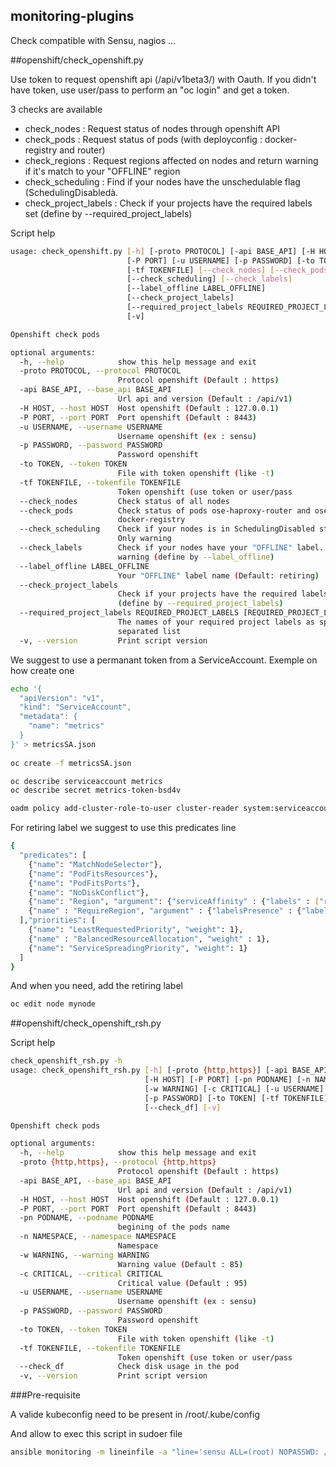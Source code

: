 ## monitoring-plugins
Check compatible with Sensu, nagios ...

##openshift/check_openshift.py

Use token to request openshift api (/api/v1beta3/)  with Oauth.
If you didn't have token, use user/pass to perform an "oc login" and get a token.

3 checks are available
  * check_nodes : Request status of nodes through openshift API
  * check_pods : Request status of pods (with deployconfig : docker-registry and router)
  * check_regions : Request regions affected on nodes and return warning if it's  match to your "OFFLINE" region
  * check_scheduling : Find if your nodes have the unschedulable flag (SchedulingDisabledà.
  * check_project_labels : Check if your projects have the required labels set (define by --required_project_labels)

Script help

```bash
usage: check_openshift.py [-h] [-proto PROTOCOL] [-api BASE_API] [-H HOST]
                          [-P PORT] [-u USERNAME] [-p PASSWORD] [-to TOKEN]
                          [-tf TOKENFILE] [--check_nodes] [--check_pods]
                          [--check_scheduling] [--check_labels]
                          [--label_offline LABEL_OFFLINE]
                          [--check_project_labels]
                          [--required_project_labels REQUIRED_PROJECT_LABELS [REQUIRED_PROJECT_LABELS ...]]
                          [-v]

Openshift check pods

optional arguments:
  -h, --help            show this help message and exit
  -proto PROTOCOL, --protocol PROTOCOL
                        Protocol openshift (Default : https)
  -api BASE_API, --base_api BASE_API
                        Url api and version (Default : /api/v1)
  -H HOST, --host HOST  Host openshift (Default : 127.0.0.1)
  -P PORT, --port PORT  Port openshift (Default : 8443)
  -u USERNAME, --username USERNAME
                        Username openshift (ex : sensu)
  -p PASSWORD, --password PASSWORD
                        Password openshift
  -to TOKEN, --token TOKEN
                        File with token openshift (like -t)
  -tf TOKENFILE, --tokenfile TOKENFILE
                        Token openshift (use token or user/pass
  --check_nodes         Check status of all nodes
  --check_pods          Check status of pods ose-haproxy-router and ose-
                        docker-registry
  --check_scheduling    Check if your nodes is in SchedulingDisabled stat.
                        Only warning
  --check_labels        Check if your nodes have your "OFFLINE" label. Only
                        warning (define by --label_offline)
  --label_offline LABEL_OFFLINE
                        Your "OFFLINE" label name (Default: retiring)
  --check_project_labels
                        Check if your projects have the required labels set
                        (define by --required_project_labels)
  --required_project_labels REQUIRED_PROJECT_LABELS [REQUIRED_PROJECT_LABELS ...]
                        The names of your required project labels as space
                        separated list
  -v, --version         Print script version
```

We suggest to use a permanant token from a ServiceAccount. Exemple on how create one

```bash
echo '{
  "apiVersion": "v1",
  "kind": "ServiceAccount",
  "metadata": {
    "name": "metrics"
  }
}' > metricsSA.json
 
oc create -f metricsSA.json

oc describe serviceaccount metrics
oc describe secret metrics-token-bsd4v

oadm policy add-cluster-role-to-user cluster-reader system:serviceaccount:default:metrics
```

For retiring label we suggest to use this predicates line

```bash
{
  "predicates": [
    {"name": "MatchNodeSelector"},
    {"name": "PodFitsResources"},
    {"name": "PodFitsPorts"},
    {"name": "NoDiskConflict"},
    {"name": "Region", "argument": {"serviceAffinity" : {"labels" : ["region"]}}},
    {"name" : "RequireRegion", "argument" : {"labelsPresence" : {"labels" : ["retiring"], "presence" : false}}}
  ],"priorities": [
    {"name": "LeastRequestedPriority", "weight": 1},
    {"name" : "BalancedResourceAllocation", "weight" : 1},
    {"name": "ServiceSpreadingPriority", "weight": 1}
  ]
}
```

And when you need, add the retiring label

```bash
oc edit node mynode
```



##openshift/check_openshift_rsh.py

Script help
```bash
check_openshift_rsh.py -h
usage: check_openshift_rsh.py [-h] [-proto {http,https}] [-api BASE_API]
                              [-H HOST] [-P PORT] [-pn PODNAME] [-n NAMESPACE]
                              [-w WARNING] [-c CRITICAL] [-u USERNAME]
                              [-p PASSWORD] [-to TOKEN] [-tf TOKENFILE]
                              [--check_df] [-v]

Openshift check pods

optional arguments:
  -h, --help            show this help message and exit
  -proto {http,https}, --protocol {http,https}
                        Protocol openshift (Default : https)
  -api BASE_API, --base_api BASE_API
                        Url api and version (Default : /api/v1)
  -H HOST, --host HOST  Host openshift (Default : 127.0.0.1)
  -P PORT, --port PORT  Port openshift (Default : 8443)
  -pn PODNAME, --podname PODNAME
                        begining of the pods name
  -n NAMESPACE, --namespace NAMESPACE
                        Namespace
  -w WARNING, --warning WARNING
                        Warning value (Default : 85)
  -c CRITICAL, --critical CRITICAL
                        Critical value (Default : 95)
  -u USERNAME, --username USERNAME
                        Username openshift (ex : sensu)
  -p PASSWORD, --password PASSWORD
                        Password openshift
  -to TOKEN, --token TOKEN
                        File with token openshift (like -t)
  -tf TOKENFILE, --tokenfile TOKENFILE
                        Token openshift (use token or user/pass
  --check_df            Check disk usage in the pod
  -v, --version         Print script version

```

###Pre-requisite

A valide kubeconfig need to be present in /root/.kube/config

And allow to exec this script in sudoer file 

```bash
ansible monitoring -m lineinfile -a "line='sensu ALL=(root) NOPASSWD: /usr/bin/python /etc/sensu/plugins/monitoring-plugins/check_openshift_rsh.py *' dest=/etc/sudoers.d/sensu create=yes"
```
